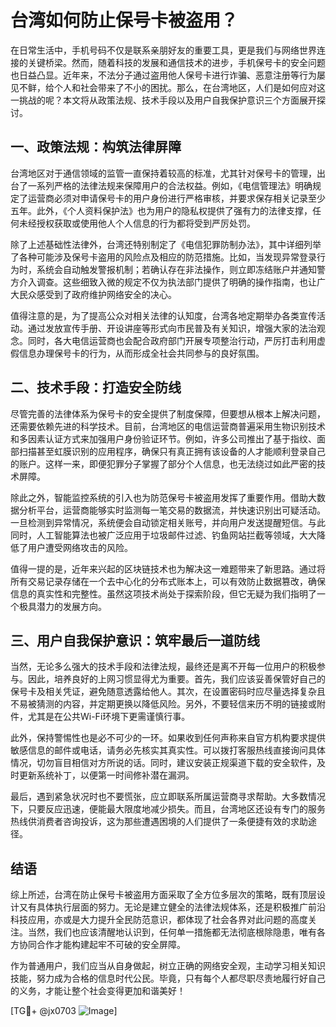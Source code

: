 # 台湾如何防止保号卡被盗用？

在日常生活中，手机号码不仅是联系亲朋好友的重要工具，更是我们与网络世界连接的关键桥梁。然而，随着科技的发展和通信技术的进步，手机保号卡的安全问题也日益凸显。近年来，不法分子通过盗用他人保号卡进行诈骗、恶意注册等行为屡见不鲜，给个人和社会带来了不小的困扰。那么，在台湾地区，人们是如何应对这一挑战的呢？本文将从政策法规、技术手段以及用户自我保护意识三个方面展开探讨。

## 一、政策法规：构筑法律屏障

台湾地区对于通信领域的监管一直保持着较高的标准，尤其针对保号卡的管理，出台了一系列严格的法律法规来保障用户的合法权益。例如，《电信管理法》明确规定了运营商必须对申请保号卡的用户身份进行严格审核，并要求保存相关记录至少五年。此外，《个人资料保护法》也为用户的隐私权提供了强有力的法律支撑，任何未经授权获取或使用他人个人信息的行为都将受到严厉处罚。

除了上述基础性法律外，台湾还特别制定了《电信犯罪防制办法》，其中详细列举了各种可能涉及保号卡盗用的风险点及相应的防范措施。比如，当发现异常登录行为时，系统会自动触发警报机制；若确认存在非法操作，则立即冻结账户并通知警方介入调查。这些细致入微的规定不仅为执法部门提供了明确的操作指南，也让广大民众感受到了政府维护网络安全的决心。

值得注意的是，为了提高公众对相关法律的认知度，台湾各地定期举办各类宣传活动。通过发放宣传手册、开设讲座等形式向市民普及有关知识，增强大家的法治观念。同时，各大电信运营商也会配合政府部门开展专项整治行动，严厉打击利用虚假信息办理保号卡的行为，从而形成全社会共同参与的良好氛围。

## 二、技术手段：打造安全防线

尽管完善的法律体系为保号卡的安全提供了制度保障，但要想从根本上解决问题，还需要依赖先进的科学技术。目前，台湾地区的电信运营商普遍采用生物识别技术和多因素认证方式来加强用户身份验证环节。例如，许多公司推出了基于指纹、面部扫描甚至虹膜识别的应用程序，确保只有真正拥有该设备的人才能顺利登录自己的账户。这样一来，即便犯罪分子掌握了部分个人信息，也无法绕过如此严密的技术屏障。

除此之外，智能监控系统的引入也为防范保号卡被盗用发挥了重要作用。借助大数据分析平台，运营商能够实时监测每一笔交易的数据流，并快速识别出可疑活动。一旦检测到异常情况，系统便会自动锁定相关账号，并向用户发送提醒短信。与此同时，人工智能算法也被广泛应用于垃圾邮件过滤、钓鱼网站拦截等领域，大大降低了用户遭受网络攻击的风险。

值得一提的是，近年来兴起的区块链技术也为解决这一难题带来了新思路。通过将所有交易记录存储在一个去中心化的分布式账本上，可以有效防止数据篡改，确保信息的真实性和完整性。虽然这项技术尚处于探索阶段，但它无疑为我们指明了一个极具潜力的发展方向。

## 三、用户自我保护意识：筑牢最后一道防线

当然，无论多么强大的技术手段和法律法规，最终还是离不开每一位用户的积极参与。因此，培养良好的上网习惯显得尤为重要。首先，我们应该妥善保管好自己的保号卡及相关凭证，避免随意透露给他人。其次，在设置密码时应尽量选择复杂且不易被猜测的内容，并定期更换以降低风险。另外，不要轻信来历不明的链接或附件，尤其是在公共Wi-Fi环境下更需谨慎行事。

此外，保持警惕性也是必不可少的一环。如果收到任何声称来自官方机构要求提供敏感信息的邮件或电话，请务必先核实其真实性。可以拨打客服热线直接询问具体情况，切勿盲目相信对方所说的话。同时，建议安装正规渠道下载的安全软件，及时更新系统补丁，以便第一时间修补潜在漏洞。

最后，遇到紧急状况时也不要慌张，应立即联系所属运营商寻求帮助。大多数情况下，只要反应迅速，便能最大限度地减少损失。而且，台湾地区还设有专门的服务热线供消费者咨询投诉，这为那些遭遇困境的人们提供了一条便捷有效的求助途径。

## 结语

综上所述，台湾在防止保号卡被盗用方面采取了全方位多层次的策略，既有顶层设计又有具体执行层面的努力。无论是建立健全的法律法规体系，还是积极推广前沿科技应用，亦或是大力提升全民防范意识，都体现了社会各界对此问题的高度关注。当然，我们也应该清醒地认识到，任何单一措施都无法彻底根除隐患，唯有各方协同合作才能构建起牢不可破的安全屏障。

作为普通用户，我们应当从自身做起，树立正确的网络安全观，主动学习相关知识技能，努力成为合格的信息时代公民。毕竟，只有每个人都尽职尽责地履行好自己的义务，才能让整个社会变得更加和谐美好！

[TG💪+ @jx0703 ![Image](https://github.com/user-attachments/assets/dbca1d08-cadb-493c-b0ec-ad6f7a83f270)]